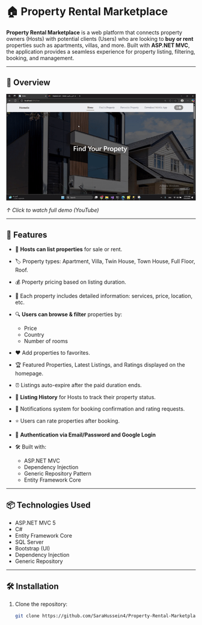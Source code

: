 


# 🏠 Property Rental Marketplace

**Property Rental Marketplace** is a web platform that connects property owners (Hosts) with potential clients (Users) who are looking to **buy or rent** properties such as apartments, villas, and more. Built with **ASP.NET MVC**, the application provides a seamless experience for property listing, filtering, booking, and management.

---

## 🌟 Overview  

[![Homelo Demo Preview](https://github.com/SaraHussein4/Property-Rental-Marketplace/blob/main/Demo.gif)](https://youtu.be/s7aAAv5tTeI)

*↑ Click to watch full demo (YouTube)*  

---

## 🚀 Features

- 🏡 **Hosts can list properties** for sale or rent.
- 🏷️ Property types: Apartment, Villa, Twin House, Town House, Full Floor, Roof.
- 💰 Property pricing based on listing duration.
- 📍 Each property includes detailed information: services, price, location, etc.
  
- 🔍 **Users can browse & filter** properties by:
  - Price
  - Country
  - Number of rooms
- ❤️ Add properties to favorites.
- 🏆 Featured Properties, Latest Listings, and Ratings displayed on the homepage.
- ⏰ Listings auto-expire after the paid duration ends.
- 📑 **Listing History** for Hosts to track their property status.
- 🔔 Notifications system for booking confirmation and rating requests.
- ⭐ Users can rate properties after booking.
- 🔐 **Authentication via Email/Password and Google Login**
- 🛠 Built with:
  - ASP.NET MVC
  - Dependency Injection
  - Generic Repository Pattern
  - Entity Framework Core

---

## 📦 Technologies Used

- ASP.NET MVC 5
- C#
- Entity Framework Core
- SQL Server
- Bootstrap (UI)
- Dependency Injection
- Generic Repository

---

## 🛠 Installation

1. Clone the repository:
   ```bash
   git clone https://github.com/SaraHussein4/Property-Rental-Marketplace.git

